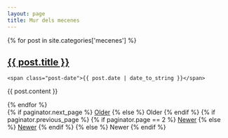 ```yaml
---
layout: page
title: Mur dels mecenes
---
```


<div class="posts">
  {% for post in site.categories['mecenes'] %}
  <div class="post">
    <h2 class="post-title">
      <a href="{{ post.url }}">
        {{ post.title }}
      </a>
    </h2>

    <span class="post-date">{{ post.date | date_to_string }}</span>

  {{ post.content }}
  </div>
  {% endfor %}
</div>

<div class="pagination">
  {% if paginator.next_page %}
    <a class="pagination-item older" href="/page{{paginator.next_page}}">Older</a>
  {% else %}
    <span class="pagination-item older">Older</span>
  {% endif %}
  {% if paginator.previous_page %}
    {% if paginator.page == 2 %}
      <a class="pagination-item newer" href="/">Newer</a>
    {% else %}
      <a class="pagination-item newer" href="/page{{paginator.previous_page}}">Newer</a>
    {% endif %}
  {% else %}
    <span class="pagination-item newer">Newer</span>
  {% endif %}
</div>

